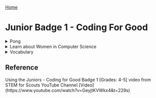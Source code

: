 [Home](/)

# Junior Badge 1 - Coding For Good

<details><summary>Pong</summary>
<details><summary>What is Pong?</summary>     
   Pong is a game where you use a paddle to hit a moving ball to defend a space or edge 
   
   <img src="/Pong.png" width="300">
   
   For this part of the badge you will use Scratch to program your own Pong game.

   In this game you are going to program: 
   
     * A ball to move around your space. 
     * A paddle that you can control with arrow keys.
     * An area to defend.
     * Add different sounds when the paddle hits the ball and when the ball hits the area/item you are defending.
 
   Watch the game in action: [Video](https://www.youtube.com/watch?v=GeyjtKVWkx4&t=120s)
</details>
<details><summary>Coding your Pong Game</summary>   
<details><summary>1. Setup</summary>

   1.  Open the scratch website in a new tab - <a href="http://scratch.mit.edu" target="_blank" rel="noopener">Scratch</a>

   2.  If you would like to Login ask an adult to help you set up an account, or you can just use the browser version you can save it to the computer without creating an account.
     
   3.  Then click "Create" Button at the top of your screen.

       <img src="/CreateButton.png" width=500>

   4.  Name your program if you signed in. [Video](https://www.youtube.com/watch?v=GeyjtKVWkx4&t=120s)

   5.  Pick a Backdrop from the bottom right corner [Video](https://www.youtube.com/watch?v=GeyjtKVWkx4&t=208s)
        * Any backdrop will work, pick your favorite - you can go back and change this later
        * Search tool will let you choose from the available backgrounds  
       <img src="/ChooseABackground.png" width="300">

   6.  Pick a Sprite for your Ball

       Clicking on "Choose A Sprite" start typing in the search box to find either a Ball or your own shape.</p> 
        * Add Ball  (or your own choice)
        * Sprite1 (the cat is already picked for you)
        * You can delete this one unless you want to use the cat.
            * Delete it by clicking on the Sprite1, and then the blue trash can on the Sprite1 image.

        <img src="/ChooseASprite.png" width="300">
     
   8. Pick a Paddle Sprite
     <p>After clicking on "Choose A Sprite" start typing in the search box to find either a Paddle or your own shape.</p>

   9. Create a zone to defend
       * Click on white rectangle in bottom righthand corner that says "Stage"
       * Then click on the Backdrops Tab
       * Select Square paint tool
       * Select Fill and pick your color
       * Click and drag to create a shape
       * Make sure to remove the outline of the shape
           * Click the outline menu
           * Select the bottom left red diagonal line   
</details>

<details><summary>2. Programming the Paddle</summary>
   
   ##  Adding Code to Paddle [Video Help](https://www.youtube.com/watch?v=GeyjtKVWkx4&t=423s)

   1. Make sure to click on the correct Sprite, "Paddle"
   1. Adding Event Blocks (Yellow) to Ball [Video](https://www.youtube.com/watch?v=GeyjtKVWkx4&t=490s)
        *  Click on the Correct Sprite - start with "Paddle" [Video](https://www.youtube.com/watch?v=GeyjtKVWkx4&t=500s)
        *  Add the Event Block - "when ___ key pressed"
        *  Change the key so each Event responds to a different key
        *    <img src="/PaddleKey.png" width="200">
        *  One event for each arrow key right and left
        *    <img src="/PaddleTwoEvents.png" width="400">
   2. Adding Motion Blocks (Blue) [Video](https://www.youtube.com/watch?v=GeyjtKVWkx4&t=524s)
    
    
       A.   Change the direction the Paddle points by adding the Motion Block "point in direction __ " [Video](https://www.youtube.com/watch?v=GeyjtKVWkx4&t=524s) 
       *   Add the movement block to each event - 2 total,
       *   <img src="/PaddleDirection.png" width="200">
       *   Adjust the direction to face direction of movement [Video](https://www.youtube.com/watch?v=GeyjtKVWkx4&t=545s)
     
       B.    Take Steps by adding "Move __ Steps" block [Video](https://www.youtube.com/watch?v=GeyjtKVWkx4&t=587s)
       *   Check that the 2 events (yellow blocks) have 2 motion blocks (blue) under each them 
       *   <img src="/PaddleDirectionMove.png" width="300">
       *   That the arrow key matches the direction of the steps [Video](https://www.youtube.com/watch?v=GeyjtKVWkx4&t=208s)

   3.  Test the Paddle Movement! 
</details>  

<details><summary>3. Code the Ball </summary>    
   
   ## Adding Code to Ball    
Now that the Paddle can move around we'd like the ball to move around the board.

We would like this event to start as soon as we click the green flag. 
1. Click on the Ball
2. Adjust the size of the Ball
3. Add an Event Block (yellow)
  * Add the Events Block "when green flag clicked" to the design space. [Video]()
  *   <img src="/GreenFlag.png" width="300">
4. Add Movement Block (blue)
  * Add "point in direction" under the event block
4. Add a Movement Block
  * Add the Movement Block "glide one secs to random position" [Video]()
5. Add a Loop using a Control Block
  * We want the Movement Block to happen again and again while the game is going, if you test it now it does not [Video]()
  * A Loop is ideal for this. [Video]()
  * Add a "forever" block (orange) [Video]() under the Event Block (yellow) then put the Movement block (blue) in the grove [Video]()
<img src="/Crystal_loop.png" width="400">
</details>
<details><summary>4. Test your code </summary>   

   ### Test your code       
   * Do you noticing that Sprite1 moves off the end of the screen [Video]()
       * Keep Sprite1 in the frame by adding the Motion Block "If on edge, bounce" [Video]()
       <img src="/Sprite1_bounce%20on%20edge.png" width="400">
   * Do you want Sprite1 to look like it's walking or running? [Video](=)
       * Add the Looks Block "next costume". [Video]()
       <img src="/Sprite1_nextcostume.png" width="400">
   * Do you want Sprite1 to move faster or slower? 
       * Change the number in the "Move __ Steps" block.  [Video]()
       * Increase to move faster, recommend changing to 20.
       <img src="/Sprite1_nextcostume.png" width="400">
   * Do you want Sprite1 to be larger or smaller, Crystal to be smaller of large?
       * Change the size in the setup area. [Video Sprite]() 
</details>
<details><summary>5. Code the Parrot </summary>    
   
   ## Adding Code to Parrot
   Now the movement for the Sprite1 and Crystal are set, we'd like the bird to chase the Sprite1.
1. Click on the Parrot Sprite [Video]()
2. Adjust the size of the Parrot 
3. Add an Event Block 
   * Add the Events Block "when green flag clicked" to the design space. [Video]()
4. Add a Movement Block to Change direction pointing
   * Add the Movement Block "point towards _____" [Video]()
   * Select Sprite1 from block menu
5. Add a Movement Block to take steps  
   * Add the Movement Block "move __ steps"
   * The number chosen should be smaller than the number of steps Sprite1 takes. This number can be adjusted to make the game easier or harder. [Video]()
6. Add a Loop using a Control Block
   * We want the Movement Block to happen again and again while the game is going, so we are adding a loop again.
   * Add a "forever" block (orange) under the Event Block (yellow) then put the Movement blocks (blue) in the grove
<img src="/Parrot_move.png" width="400">
</details>
<details><summary>6. Make the Parrot look like it's flying </summary>    
   
   ### Making the Parrot look like it's flying
1. Add an Events Block [Video]()
   * Add the Events Block "when green flag clicked" to the design space.
2. Add a Looks Block
   * Add a Looks Block "next costume"
3. Add a Loop using a Control Block
   * We want the Movement Block to happen again and again while the game is going, so we are adding a loop again.
   * Add a "forever" block (orange) under the Event Block (yellow) then put the Looks Block (purple) in the grove
   * If you try the code now, the costume will change too quickly
4. Add a Contol Block
   * Add Controls Block "wait 1 sec" into the loop
   * Adjust the number to control the speed.
<img src="/Parrot_loops.png" width="400">
</details>
<details><summary>7. Add a sound to Sprite1 </summary>    
   
   ### Making the Sprite1 make a sound when it catches Crystal
1. Add an Events Block (yellow) [Video]()
   * Add the Events Block "when green flag clicked" to the design space.
2. Add a Controls Block (orange)
   * Add an "If <> Then" Block [Video]()
3. Add a Sensing Block (Teal)
   * Add "touching ____ " Block into the "If Then" Block. [Video]()
   * Select Crystal from the menu 
4. Add a Sounds Block [Video]()
   * Add a "play sound Meow until done"
5. Add a Loop using a Control Block
   * We want the sound to happen again and again when the two Sprites touch while the game is going, so we are adding a forever loop. [Video]()
   * Add a "forever" block (orange) under the Event Block (yellow) then put the sound blocks (purple) in the grove.
<img src="/Noise_Sprite1_crystal.png" width="400">
</details>
<details><summary>8. Add sound to Parrot </summary> 
   
   ### Making the Parrot make a sound when it catches Sprite1
1. Add an Events Block (yellow) [Video]()
     * Add the Events Block "when green flag clicked" to the design space.
2. Add a Controls Block (orange)
     * Add an "If <> Then" Block
3. Add a Sensing Block (Teal)
     * Add "touching ____ " Block into the "If Then" Block.
     * Select Sprite1 from the menu 
4. Add a Sounds Block
     * Use the sounds tab to add a new sound. [Video]() 
     * Add a "play sound Meow until done"
     * Change "Meow" to the new sound.
5. Add a Loop using a Control Block
     * We want the sound to happen again and again when the two Sprites touch while the game is going, so we are adding a forever loop again.
     * Add a "forever" block (orange) under the Event Block (yellow) then put the sound blocks (purple) in the grove
   <img src="/Noise_Parrot_Sprite1.png" width="400">
</details>
   
### Trouble Shooting
Try playing your game. Can you change parameters to make it easier or harder? What do you think needs to change? Can you change it?

Don't forget to save your game!
   
Let others play your game!
</details>
</details>
<details><summary>Learn about Women in Computer Science</summary>

Watch two videos:
    
[Grace Hopper -- Queen of Code](https://www.youtube.com/watch?v=5sNuPYJpSCI)

[Grace Hooper Written Bio](https://www.womenshistory.org/education-resources/biographies/grace-hopper)

[Ada Lovelace -- First Computer Programer](https://www.youtube.com/watch?v=2vg-0mlSnSE)

[Margaret Hamilton - NASA's First Software Engineer](https://youtu.be/kTn56jJW4zY)
    
[Raye Montague - Interview Naval engineer, and ended up revolutionizing the way ships and submarines are designed](https://youtu.be/1ejoOFulfmQ?si=Ozfe-SOGPAmNoRsE)
    
[Raye Montague - Life story book](https://www.youtube.com/watch?v=maBiBjirKwk)
    
[Fran Kalah - Interview, Pixar Graphic Designer](https://www.khanacademy.org/computing/pixar/crowds/crowds-1/v/meet-fran-kalal)
    
[Isis Anchalee - Computer Engineer and Social Media Activist](https://vimeo.com/212810094)
</details>
<details><summary>Vocabulary</summary>
Algorithm - a set of step-by-step instructions for how to do something, like a recipe
Code - a special language created by people to tell a computer what to do
Conditional - used by programmers to get computers to react to different situation, written with IF/ELSE statements
Efficient programs - programs that respond quickly and take less memory and power
ELSE statement - in a conditional when an IF condition is not met, the ELSE action will run
Events - the action the computer is looking for to start a block of code
IF statement - in a conditional when an IF condition is met, the IF action will run
Loop - when a set of instuctions or an algorithm is repeated
Nested Loop - a loop is within a loop
Programming - writing a set of instructions in code
Sequence - order in which things happen
</details>
<h2>Reference</h2>
Using the Juniors - Coding for Good Badge 1 [Grades: 4-5] video from STEM for Scouts YouTube Channel [Video](https://www.youtube.com/watch?v=GeyjtKVWkx4&t=229s)
